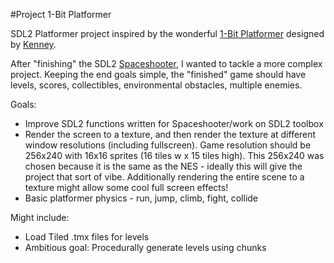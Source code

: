 #Project 1-Bit Platformer

SDL2 Platformer project inspired by the wonderful [1-Bit
Platformer](https://kenney.nl/assets/1-bit-platformer-pack) designed by
[Kenney](https://kenney.nl).

After "finishing" the SDL2
[Spaceshooter](https://github.com/zwilder/spaceShooter/), I wanted to tackle a
more complex project. Keeping the end goals simple, the "finished" game should
have levels, scores, collectibles, environmental obstacles, multiple enemies.

Goals:
- Improve SDL2 functions written for Spaceshooter/work on SDL2 toolbox
- Render the screen to a texture, and then render the texture at different
  window resolutions (including fullscreen). Game resolution should be 256x240
with 16x16 sprites (16 tiles w x 15 tiles high). This 256x240 was chosen because
it is the same as the NES - ideally this will give the project that sort of
vibe. Additionally rendering the entire scene to a texture might allow some cool
full screen effects!
- Basic platformer physics - run, jump, climb, fight, collide

Might include:
- Load Tiled .tmx files for levels
- Ambitious goal: Procedurally generate levels using chunks 
